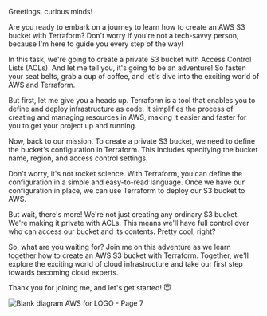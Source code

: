Greetings, curious minds!

Are you ready to embark on a journey to learn how to create an AWS S3 bucket with Terraform? Don't worry if you're not a tech-savvy person, because I'm here to guide you every step of the way!

In this task, we're going to create a private S3 bucket with Access Control Lists (ACLs). And let me tell you, it's going to be an adventure! So fasten your seat belts, grab a cup of coffee, and let's dive into the exciting world of AWS and Terraform.

But first, let me give you a heads up. Terraform is a tool that enables you to define and deploy infrastructure as code. It simplifies the process of creating and managing resources in AWS, making it easier and faster for you to get your project up and running.

Now, back to our mission. To create a private S3 bucket, we need to define the bucket's configuration in Terraform. This includes specifying the bucket name, region, and access control settings.

Don't worry, it's not rocket science. With Terraform, you can define the configuration in a simple and easy-to-read language. Once we have our configuration in place, we can use Terraform to deploy our S3 bucket to AWS.

But wait, there's more! We're not just creating any ordinary S3 bucket. We're making it private with ACLs. This means we'll have full control over who can access our bucket and its contents. Pretty cool, right?

So, what are you waiting for? Join me on this adventure as we learn together how to create an AWS S3 bucket with Terraform. Together, we'll explore the exciting world of cloud infrastructure and take our first step towards becoming cloud experts.

Thank you for joining me, and let's get started! 😇

![Blank diagram AWS for LOGO - Page 7](https://user-images.githubusercontent.com/114596788/235127295-dfbff0dd-c495-4e1d-92b1-bddc759a5396.png)
